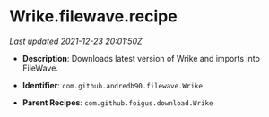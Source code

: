 # Wrike.filewave.recipe

_Last updated 2021-12-23 20:01:50Z_

- **Description**: Downloads latest version of Wrike and imports into FileWave.

- **Identifier**: `com.github.andredb90.filewave.Wrike`

- **Parent Recipes**: `com.github.foigus.download.Wrike`
